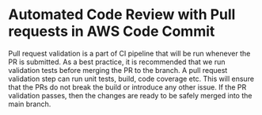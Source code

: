 # Automated Code Review with Pull requests in AWS Code Commit

Pull request validation is a part of CI pipeline that will be run whenever the PR is submitted. As a best practice, it is recommended that we run validation tests before merging the PR to the branch. A pull request validation step can run unit tests, build, code coverage etc. This will ensure that the PRs do not break the build or introduce any other issue. If the PR validation passes, then the changes are ready to be safely merged into the main branch.
